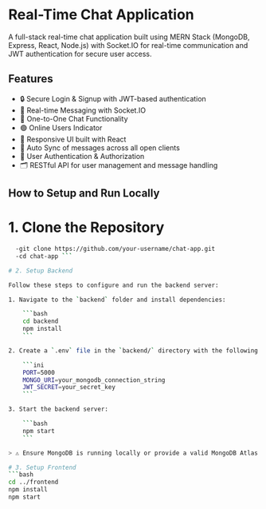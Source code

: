 # Real-Time Chat Application

A full-stack real-time chat application built using MERN Stack (MongoDB, Express, React, Node.js) with Socket.IO for real-time communication and JWT authentication for secure user access.

## Features
- 🔒 Secure Login & Signup with JWT-based authentication
- 💬 Real-time Messaging with Socket.IO
- 👥 One-to-One Chat Functionality
- 🟢 Online Users Indicator
- 🎨 Responsive UI built with React
- 🔄 Auto Sync of messages across all open clients
- 🧾 User Authentication & Authorization
- 🗂️ RESTful API for user management and message handling

## How to Setup and Run Locally

 # 1. Clone the Repository
```bash
  -git clone https://github.com/your-username/chat-app.git
  -cd chat-app ```

# 2. Setup Backend

Follow these steps to configure and run the backend server:

1. Navigate to the `backend` folder and install dependencies:

    ```bash
    cd backend
    npm install
    ```

2. Create a `.env` file in the `backend/` directory with the following content:

    ```ini
    PORT=5000
    MONGO_URI=your_mongodb_connection_string
    JWT_SECRET=your_secret_key
    ```

3. Start the backend server:

    ```bash
    npm start
    ```

> ⚠️ Ensure MongoDB is running locally or provide a valid MongoDB Atlas URI in `MONGO_URI`.

# 3. Setup Frontend
```bash
cd ../frontend
npm install
npm start
```

